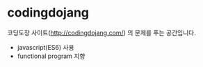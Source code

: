 # codingdojang


코딩도장 사이트(http://codingdojang.com/) 의 문제를 푸는 공간입니다.

- javascript(ES6) 사용
- functional program 지향
